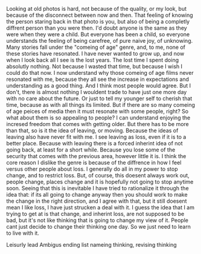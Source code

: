 Looking at old photos is hard, not because of the quality, or my look, but because of the disconnect between now and then. That feeling of knowing the person staring back in that photo is you, but also of being a completly diffrent person than you were then. I'd doubt anyone is the same as they were when they were a child. But everyone has been a child, so everyone understands the feeling of being carefree, of pure naive joy, of unknowing. Many stories fall under the "comeing of age" genre, and, to me, none of these stories have resonated. I have never wanted to grow up, and now when I look back all I see is the lost years. The lost time I spent doing absolutly nothing. Not because I wasted that time, but because I wish I could do that now. I now understand why those comeing of age films never resonated with me, because they all see the increase in expectations and understanding as a good thing. And I think most people would agree. But I don't, there is almost nothing I wouldent trade to have just one more day with no care about the future. Or just to tell my younger self to cherish that time, because as with all things its limited. But if there are so many comeing of age peices of media then it must resonate with some people, right? So what about them is so appealing to people? I can understand enjoying the incresed freedom that comes with getting older. But there has to be more than that, so is it the idea of leaving, or moving. Because the ideas of leaving also have never fit with me. I see leaving as loss, even if it is to a better place. Because with leaving there is a forced inherint idea of not going back, at least for a short while. Because you lose some of the security that comes with the previous area, however little it is. I think the core reason I dislike the genre is because of the diffrence in how I feel versus other people about loss. I generally do all in my power to stop change, and to restrict loss. But, of course, this doesent always work out, people change, places change and it is hopefully not going to stop anytime soon. Seeing that this is inevitable I have tried to rationalize it through the idea that: if its all going to change anyway then you should work to make the change in the right direction, and I agree with that, but it still doesent mean I like loss, I have just strucken a deal with it. I guess the idea that I am trying to get at is that change, and inherint loss, are not supposed to be bad, but it's not like thinking that is going to change my view of it. People cant just decide to change their thinking one day. So we just need to learn to live with it.

Leisurly lead Ambigus ending
list
nameing thinking,  revising thinking
